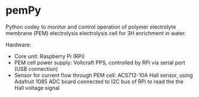 # pemPy
Python codey to monitor and control operation of polymer electrolyte membrane (PEM) electrolysis electrolysis cell for 3H enrichment in water.

Hardware:
- Core unit: Raspberry Pi (RPi)
- PEM cell power supply: Voltcraft PPS, controlled by RPi via serial port (USB connection) 
- Sensor for current flow through PEM cell: ACS712-10A Hall sensor, using Adafruit 1085 ADC board connected to I2C bus of RPi to read the the Hall voltage signal
